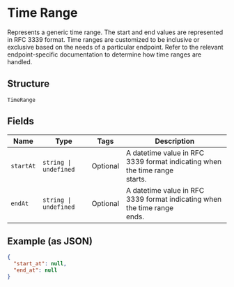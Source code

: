 
# Time Range

Represents a generic time range. The start and end values are
represented in RFC 3339 format. Time ranges are customized to be
inclusive or exclusive based on the needs of a particular endpoint.
Refer to the relevant endpoint-specific documentation to determine
how time ranges are handled.

## Structure

`TimeRange`

## Fields

| Name | Type | Tags | Description |
|  --- | --- | --- | --- |
| `startAt` | `string \| undefined` | Optional | A datetime value in RFC 3339 format indicating when the time range<br>starts. |
| `endAt` | `string \| undefined` | Optional | A datetime value in RFC 3339 format indicating when the time range<br>ends. |

## Example (as JSON)

```json
{
  "start_at": null,
  "end_at": null
}
```

